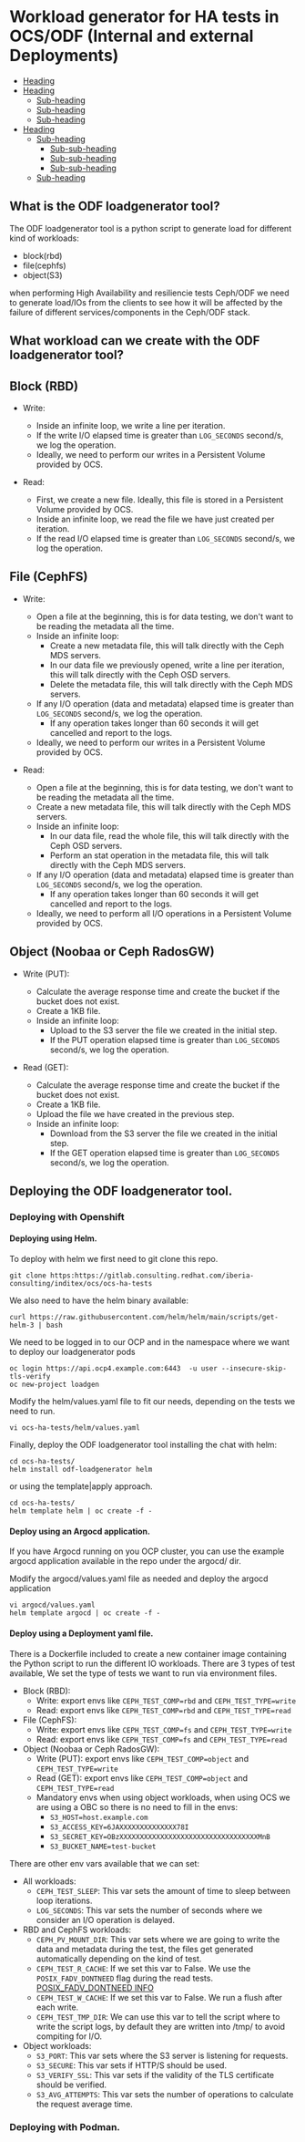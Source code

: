 # Workload generator for HA tests in OCS/ODF (Internal and external Deployments)

- [Heading](#what-is-the-odf-loadgenerator-tool)
- [Heading](#what-workload-can-we-create-with-the-odf-loadgenerator-tool)
  * [Sub-heading](#block-rbd)
  * [Sub-heading](#file-cephfs)
  * [Sub-heading](#object-noobaa-or-ceph-radosgw)
- [Heading](#deploying-the-odf-loadgenerator-tool)
  * [Sub-heading](#deploying-with-openshift)
    + [Sub-sub-heading](#deploying-using-helm)
    + [Sub-sub-heading](#deploy-using-an-argocd-application)
    + [Sub-sub-heading](#deploy-using-a-deployment-yaml-file)
  * [Sub-heading](#deploying-with-podman)


## What is the ODF loadgenerator tool?

The ODF loadgenerator tool is a python script to generate load for different kind of workloads:
- block(rbd)
- file(cephfs)
- object(S3)

when performing High Availability and resiliencie tests Ceph/ODF we need to generate load/IOs from the clients to see how it will be affected by the failure of different services/components in the Ceph/ODF stack.

## What workload can we create with the ODF loadgenerator tool?

## Block (RBD)

* Write:
  - Inside an infinite loop, we write a line per iteration.
  - If the write I/O elapsed time is greater than `LOG_SECONDS` second/s, we log the operation.
  - Ideally, we need to perform our writes in a Persistent Volume provided by OCS.

* Read:
  - First, we create a new file. Ideally, this file is stored in a Persistent Volume provided by OCS.
  - Inside an infinite loop, we read the file we have just created per iteration.
  - If the read I/O elapsed time is greater than `LOG_SECONDS` second/s, we log the operation.

## File (CephFS)

* Write:
  - Open a file at the beginning, this is for data testing, we don't want to be reading the metadata all the time.
  - Inside an infinite loop:
    - Create a new metadata file, this will talk directly with the Ceph MDS servers.
    - In our data file we previously opened, write a line per iteration, this will talk directly with the Ceph OSD servers.
    - Delete the metadata file, this will talk directly with the Ceph MDS servers.
  - If any I/O operation (data and metadata) elapsed time is greater than `LOG_SECONDS` second/s, we log the operation.
    - If any operation takes longer than 60 seconds it will get cancelled and report to the logs.
  - Ideally, we need to perform our writes in a Persistent Volume provided by OCS.

* Read:
  - Open a file at the beginning, this is for data testing, we don't want to be reading the metadata all the time.
  - Create a new metadata file, this will talk directly with the Ceph MDS servers.
  - Inside an infinite loop:
    - In our data file, read the whole file, this will talk directly with the Ceph OSD servers.
    - Perform an stat operation in the metadata file, this will talk directly with the Ceph MDS servers.
  - If any I/O operation (data and metadata) elapsed time is greater than `LOG_SECONDS` second/s, we log the operation.
    - If any operation takes longer than 60 seconds it will get cancelled and report to the logs.
  - Ideally, we need to perform all I/O operations in a Persistent Volume provided by OCS.

## Object (Noobaa or Ceph RadosGW)

* Write (PUT):
  - Calculate the average response time and create the bucket if the bucket does not exist.
  - Create a 1KB file.
  - Inside an infinite loop:
    - Upload to the S3 server the file we created in the initial step.
    - If the PUT operation elapsed time is greater than `LOG_SECONDS` second/s, we log the operation.

* Read (GET):
  - Calculate the average response time and create the bucket if the bucket does not exist.
  - Create a 1KB file.
  - Upload the file we have created in the previous step.
  - Inside an infinite loop:
    - Download from the S3 server the file we created in the initial step.
    - If the GET operation elapsed time is greater than `LOG_SECONDS` second/s, we log the operation.


## Deploying the ODF loadgenerator tool.

### Deploying with Openshift

#### Deploying using Helm.

To deploy with helm we first need to git clone this repo. 

```
git clone https:https://gitlab.consulting.redhat.com/iberia-consulting/inditex/ocs/ocs-ha-tests
```

We also need to have the helm binary available:
```
curl https://raw.githubusercontent.com/helm/helm/main/scripts/get-helm-3 | bash
```

We need to be logged in to our OCP and in the namespace where we want to deploy our loadgenerator pods

```
oc login https://api.ocp4.example.com:6443  -u user --insecure-skip-tls-verify 
oc new-project loadgen
```

Modify the helm/values.yaml file to fit our needs, depending on the tests we need to run.

```
vi ocs-ha-tests/helm/values.yaml
```

Finally, deploy the ODF loadgenerator tool installing the chat with helm:

```
cd ocs-ha-tests/
helm install odf-loadgenerator helm
```

or using the template|apply approach.

```
cd ocs-ha-tests/
helm template helm | oc create -f -
```

#### Deploy using an Argocd application.

If you have Argocd running on you OCP cluster, you can use the example argocd application available in the repo under the argocd/ dir.

Modify the argocd/values.yaml file as needed and deploy the argocd application
```
vi argocd/values.yaml
helm template argocd | oc create -f -
```

#### Deploy using a Deployment yaml file.

There is a Dockerfile included to create a new container image containing the Python script to run the different IO workloads. There are 3 types of test available, We set the type of tests we want to run via environment files.

* Block (RBD):
  - Write: export envs like `CEPH_TEST_COMP=rbd` and `CEPH_TEST_TYPE=write`
  - Read: export envs like `CEPH_TEST_COMP=rbd` and `CEPH_TEST_TYPE=read`
* File (CephFS):
  - Write: export envs like `CEPH_TEST_COMP=fs` and `CEPH_TEST_TYPE=write`
  - Read: export envs like `CEPH_TEST_COMP=fs` and `CEPH_TEST_TYPE=read`
* Object (Noobaa or Ceph RadosGW):
  - Write (PUT): export envs like `CEPH_TEST_COMP=object` and `CEPH_TEST_TYPE=write`
  - Read (GET): export envs like `CEPH_TEST_COMP=object` and `CEPH_TEST_TYPE=read`
  - Mandatory envs when using object workloads, when using OCS we are using a OBC so there is no need to fill in the envs:
    - `S3_HOST=host.example.com`
    - `S3_ACCESS_KEY=6JAXXXXXXXXXXXXXX78I`
    - `S3_SECRET_KEY=OBzXXXXXXXXXXXXXXXXXXXXXXXXXXXXXXXXXXMnB`
    - `S3_BUCKET_NAME=test-bucket`

There are other env vars available that we can set:

- All workloads:
  - `CEPH_TEST_SLEEP`: This var sets the amount of time to sleep between loop iterations.
  - `LOG_SECONDS`: This var sets the number of seconds where we consider an I/O operation is delayed.
- RBD and CephFS workloads:
  - `CEPH_PV_MOUNT_DIR`: This var sets where we are going to write the data and metadata during the test, the files get generated automatically depending on the kind of test.
  - `CEPH_TEST_R_CACHE`: If we set this var to False. We use the `POSIX_FADV_DONTNEED` flag during the read tests. [POSIX_FADV_DONTNEED INFO](https://insights.oetiker.ch/linux/fadvise.html)
  - `CEPH_TEST_W_CACHE`: If we set this var to False. We run a flush after each write.
  - `CEPH_TEST_TMP_DIR`: We can use this var to tell the script where to write the script logs, by default they are written into /tmp/ to avoid compiting for I/O.
- Object workloads:
  - `S3_PORT`: This var sets where the S3 server is listening for requests.
  - `S3_SECURE`: This var sets if HTTP/S should be used.
  - `S3_VERIFY_SSL`: This var sets if the validity of the TLS certificate should be verified.
  - `S3_AVG_ATTEMPTS`: This var sets the number of operations to calculate the request average time.

### Deploying with Podman.
